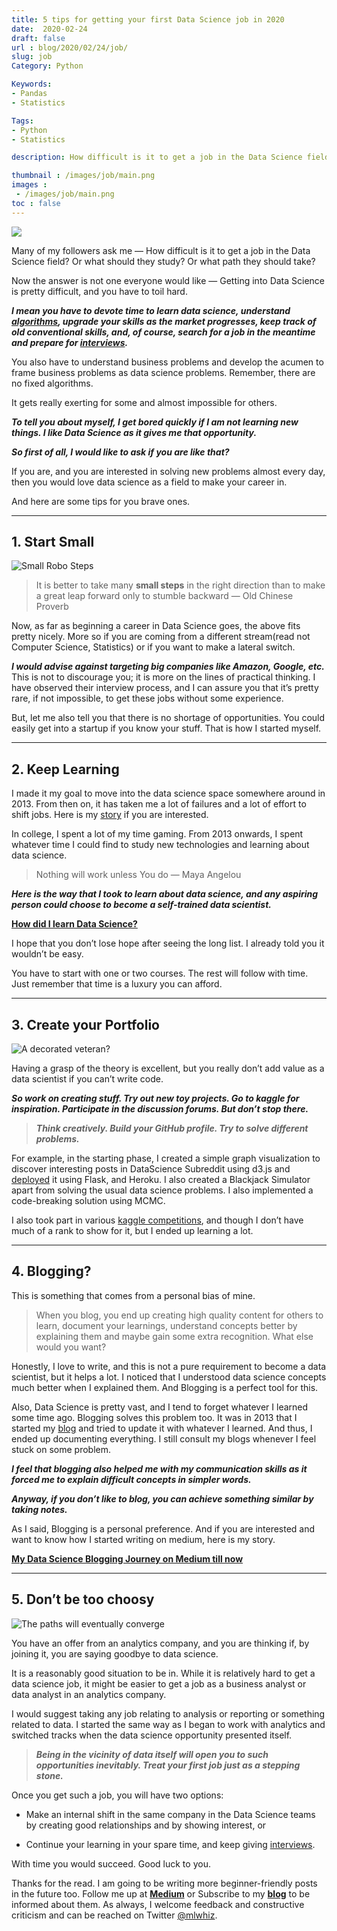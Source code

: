 ```yaml
---
title: 5 tips for getting your first Data Science job in 2020
date:  2020-02-24
draft: false
url : blog/2020/02/24/job/
slug: job
Category: Python

Keywords:
- Pandas
- Statistics

Tags: 
- Python
- Statistics

description: How difficult is it to get a job in the Data Science field? Or what should they study? Or what path they should take?

thumbnail : /images/job/main.png
images :
 - /images/job/main.png
toc : false
---
```


![](/images/job/main.png)

Many of my followers ask me — How difficult is it to get a job in the Data Science field? Or what should they study? Or what path they should take?

Now the answer is not one everyone would like — Getting into Data Science is pretty difficult, and you have to toil hard.

***I mean you have to devote time to learn data science, understand [algorithms](https://medium.com/p/three-programming-concepts-for-data-scientists-c264fc3b1de8), upgrade your skills as the market progresses, keep track of old conventional skills, and, of course, search for a job in the meantime and prepare for [interviews](https://medium.com/p/3-mistakes-you-should-not-make-in-a-data-science-interview-9dc37752c8d0).***

You also have to understand business problems and develop the acumen to frame business problems as data science problems. Remember, there are no fixed algorithms.

It gets really exerting for some and almost impossible for others.

***To tell you about myself, I get bored quickly if I am not learning new things. I like Data Science as it gives me that opportunity.***

***So first of all, I would like to ask if you are like that?***

If you are, and you are interested in solving new problems almost every day, then you would love data science as a field to make your career in.

And here are some tips for you brave ones.

---

## 1. Start Small

![Small Robo Steps](/images/job/0.png)

> It is better to take many **small steps** in the right direction than to make a great leap forward only to stumble backward — Old Chinese Proverb

Now, as far as beginning a career in Data Science goes, the above fits pretty nicely. More so if you are coming from a different stream(read not Computer Science, Statistics) or if you want to make a lateral switch.

***I would advise against targeting big companies like Amazon, Google, etc.*** This is not to discourage you; it is more on the lines of practical thinking. I have observed their interview process, and I can assure you that it’s pretty rare, if not impossible, to get these jobs without some experience.

But, let me also tell you that there is no shortage of opportunities. You could easily get into a startup if you know your stuff. That is how I started myself.

---

## 2. Keep Learning

I made it my goal to move into the data science space somewhere around in 2013. From then on, it has taken me a lot of failures and a lot of effort to shift jobs. Here is my [story](https://towardsdatascience.com/how-did-i-start-with-data-science-3f4de6b501b0) if you are interested.

In college, I spent a lot of my time gaming. From 2013 onwards, I spent whatever time I could find to study new technologies and learning about data science.

> Nothing will work unless You do — Maya Angelou

***Here is the way that I took to learn about data science, and any aspiring person could choose to become a self-trained data scientist.***

[**How did I learn Data Science?**](https://towardsdatascience.com/how-did-i-learn-data-science-d5f7fc477997)

I hope that you don’t lose hope after seeing the long list. I already told you it wouldn’t be easy.

You have to start with one or two courses. The rest will follow with time. Just remember that time is a luxury you can afford.

---

## 3. Create your Portfolio

![A decorated veteran?](/images/job/1.png)

Having a grasp of the theory is excellent, but you really don’t add value as a data scientist if you can’t write code.

***So work on creating stuff. Try out new toy projects. Go to kaggle for inspiration. Participate in the discussion forums. But don’t stop there.***

> ***Think creatively. Build your GitHub profile. Try to solve different problems.***

For example, in the starting phase, I created a simple graph visualization to discover interesting posts in DataScience Subreddit using d3.js and [deployed](https://medium.com/p/how-to-deploy-a-streamlit-app-using-an-amazon-free-ec2-instance-416a41f69dc3) it using Flask, and Heroku. I also created a Blackjack Simulator apart from solving the usual data science problems. I also implemented a code-breaking solution using MCMC.

I also took part in various [kaggle competitions](https://medium.com/p/what-my-first-silver-medal-taught-me-about-text-classification-and-kaggle-in-general-ebae0df16278), and though I don’t have much of a rank to show for it, but I ended up learning a lot.

---

## 4. Blogging?

This is something that comes from a personal bias of mine.

> When you blog, you end up creating high quality content for others to learn, document your learnings, understand concepts better by explaining them and maybe gain some extra recognition. What else would you want?

Honestly, I love to write, and this is not a pure requirement to become a data scientist, but it helps a lot. I noticed that I understood data science concepts much better when I explained them. And Blogging is a perfect tool for this.

Also, Data Science is pretty vast, and I tend to forget whatever I learned some time ago. Blogging solves this problem too. It was in 2013 that I started my [blog](http://mlwhiz.com) and tried to update it with whatever I learned. And thus, I ended up documenting everything. I still consult my blogs whenever I feel stuck on some problem.

***I feel that blogging also helped me with my communication skills as it forced me to explain difficult concepts in simpler words.***

***Anyway, if you don’t like to blog, you can achieve something similar by taking notes.***

As I said, Blogging is a personal preference. And if you are interested and want to know how I started writing on medium, here is my story.

[**My Data Science Blogging Journey on Medium till now**](https://towardsdatascience.com/my-technical-blogging-journey-on-medium-till-now-38aa9b9804b6)

---

## 5. Don’t be too choosy

![The paths will eventually converge](/images/job/2.png)

You have an offer from an analytics company, and you are thinking if, by joining it, you are saying goodbye to data science.

It is a reasonably good situation to be in. While it is relatively hard to get a data science job, it might be easier to get a job as a business analyst or data analyst in an analytics company.

I would suggest taking any job relating to analysis or reporting or something related to data. I started the same way as I began to work with analytics and switched tracks when the data science opportunity presented itself.

> ***Being in the vicinity of data itself will open you to such opportunities inevitably. Treat your first job just as a stepping stone.***

Once you get such a job, you will have two options:

* Make an internal shift in the same company in the Data Science teams by creating good relationships and by showing interest, or

* Continue your learning in your spare time, and keep giving [interviews](https://medium.com/p/3-mistakes-you-should-not-make-in-a-data-science-interview-9dc37752c8d0).

With time you would succeed. Good luck to you.

Thanks for the read. I am going to be writing more beginner-friendly posts in the future too. Follow me up at [**Medium**](https://medium.com/@rahul_agarwal?source=post_page---------------------------) or Subscribe to my [**blog**](http://eepurl.com/dbQnuX?source=post_page---------------------------) to be informed about them. As always, I welcome feedback and constructive criticism and can be reached on Twitter [@mlwhiz](https://twitter.com/MLWhiz?source=post_page---------------------------).
